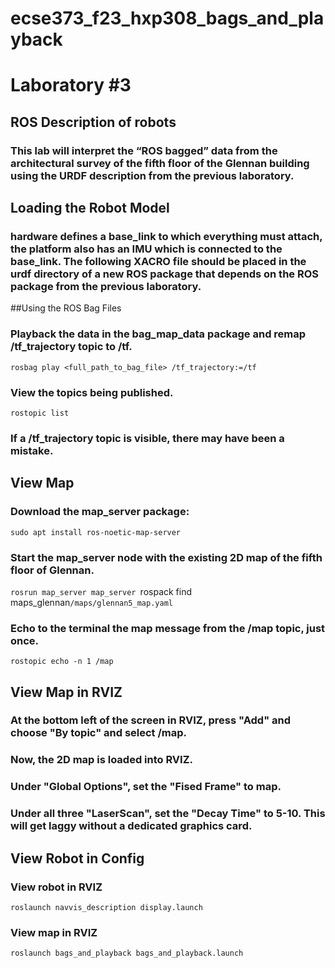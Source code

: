 # ecse373_f23_hxp308_bags_and_playback
# Laboratory #3
## ROS Description of robots
### This lab will interpret the “ROS bagged” data from the architectural survey of the fifth floor of the Glennan building using the URDF description from the previous laboratory.

## Loading the Robot Model
### hardware defines a base_link to which everything must attach, the platform also has an IMU which is connected to the base_link. The following XACRO file should be placed in the urdf directory of a new ROS package that depends on the ROS package from the previous laboratory. 
##Using the ROS Bag Files
### Playback the data in the bag_map_data package and remap /tf_trajectory topic to /tf.
`rosbag play <full_path_to_bag_file> /tf_trajectory:=/tf`
### View the topics being published.
`rostopic list`
### If a /tf_trajectory topic is visible, there may have been a mistake.

## View Map
### Download the map_server package:
`sudo apt install ros-noetic-map-server`
### Start the map_server node with the existing 2D map of the fifth floor of Glennan.
`rosrun map_server map_server `rospack find maps_glennan`/maps/glennan5_map.yaml`
### Echo to the terminal the map message from the /map topic, just once.
`rostopic echo -n 1 /map`

## View Map in RVIZ
### At the bottom left of the screen in RVIZ, press "Add" and choose "By topic" and select /map.
### Now, the 2D map is loaded into RVIZ.
### Under "Global Options", set the "Fised Frame" to map.
### Under all three "LaserScan", set the "Decay Time" to 5-10. This will get laggy without a dedicated graphics card.

## View Robot in Config
### View robot in RVIZ
`roslaunch navvis_description display.launch`
### View map in RVIZ
`roslaunch bags_and_playback bags_and_playback.launch`


